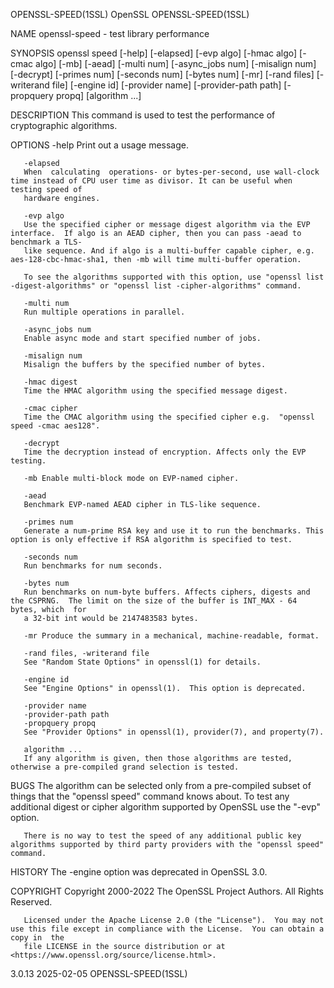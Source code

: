 OPENSSL-SPEED(1SSL)							    OpenSSL							   OPENSSL-SPEED(1SSL)

NAME
       openssl-speed - test library performance

SYNOPSIS
       openssl speed [-help] [-elapsed] [-evp algo] [-hmac algo] [-cmac algo] [-mb] [-aead] [-multi num] [-async_jobs num] [-misalign num] [-decrypt] [-primes
       num] [-seconds num] [-bytes num] [-mr] [-rand files] [-writerand file] [-engine id] [-provider name] [-provider-path path] [-propquery propq]
       [algorithm ...]

DESCRIPTION
       This command is used to test the performance of cryptographic algorithms.

OPTIONS
       -help
	   Print out a usage message.

       -elapsed
	   When	 calculating  operations- or bytes-per-second, use wall-clock time instead of CPU user time as divisor. It can be useful when testing speed of
	   hardware engines.

       -evp algo
	   Use the specified cipher or message digest algorithm via the EVP interface.	If algo is an AEAD cipher, then you can pass -aead to benchmark a TLS-
	   like sequence. And if algo is a multi-buffer capable cipher, e.g.  aes-128-cbc-hmac-sha1, then -mb will time multi-buffer operation.

	   To see the algorithms supported with this option, use "openssl list -digest-algorithms" or "openssl list -cipher-algorithms" command.

       -multi num
	   Run multiple operations in parallel.

       -async_jobs num
	   Enable async mode and start specified number of jobs.

       -misalign num
	   Misalign the buffers by the specified number of bytes.

       -hmac digest
	   Time the HMAC algorithm using the specified message digest.

       -cmac cipher
	   Time the CMAC algorithm using the specified cipher e.g.  "openssl speed -cmac aes128".

       -decrypt
	   Time the decryption instead of encryption. Affects only the EVP testing.

       -mb Enable multi-block mode on EVP-named cipher.

       -aead
	   Benchmark EVP-named AEAD cipher in TLS-like sequence.

       -primes num
	   Generate a num-prime RSA key and use it to run the benchmarks. This option is only effective if RSA algorithm is specified to test.

       -seconds num
	   Run benchmarks for num seconds.

       -bytes num
	   Run benchmarks on num-byte buffers. Affects ciphers, digests and the CSPRNG.	 The limit on the size of the buffer is INT_MAX - 64 bytes, which  for
	   a 32-bit int would be 2147483583 bytes.

       -mr Produce the summary in a mechanical, machine-readable, format.

       -rand files, -writerand file
	   See "Random State Options" in openssl(1) for details.

       -engine id
	   See "Engine Options" in openssl(1).	This option is deprecated.

       -provider name
       -provider-path path
       -propquery propq
	   See "Provider Options" in openssl(1), provider(7), and property(7).

       algorithm ...
	   If any algorithm is given, then those algorithms are tested, otherwise a pre-compiled grand selection is tested.

BUGS
       The  algorithm can be selected only from a pre-compiled subset of things that the "openssl speed" command knows about. To test any additional digest or
       cipher algorithm supported by OpenSSL use the "-evp" option.

       There is no way to test the speed of any additional public key algorithms supported by third party providers with the "openssl speed" command.

HISTORY
       The -engine option was deprecated in OpenSSL 3.0.

COPYRIGHT
       Copyright 2000-2022 The OpenSSL Project Authors. All Rights Reserved.

       Licensed under the Apache License 2.0 (the "License").  You may not use this file except in compliance with the License.	 You can obtain a copy in  the
       file LICENSE in the source distribution or at <https://www.openssl.org/source/license.html>.

3.0.13									  2025-02-05							   OPENSSL-SPEED(1SSL)
